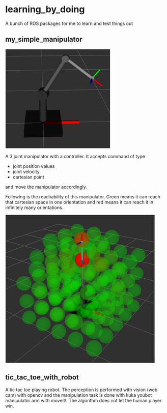 # learning_by_doing
A bunch of ROS packages for me to learn and test things out

## my_simple_manipulator
![rvizImage](my_simple_manipulator/docs/manipulator_rviz.png)

A 3 joint manipulator with a controller. It accepts command of type
- joint position values
- joint velocity
- cartesian point

and move the manipulator accordingly.

Following is the reachability of this manipulator. Green means it can reach that
cartesian space in one orientation and red means it can reach it in infinitely
many orientations.

![reachability](my_simple_manipulator/docs/reachability.png)

## tic_tac_toe_with_robot

A tic tac toe playing robot. The perception is performed with vision (web cam)
with opencv and the manipulation task is done with kuka youbot manipulator arm
with moveit!. The algorithm does not let the human player win.

